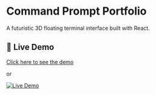 # Command Prompt Portfolio

A futuristic 3D floating terminal interface built with React.

## 🚀 Live Demo

[Click here to see the demo](https://your-vercel-project-name.vercel.app)

or

[![Live Demo]([https://img.shields.io/badge/Live%20Demo-Visit-blue?style=for-the-badge)](https://your-vercel-project-name.vercel.app](https://cmd-portfolio-eight.vercel.app/))
